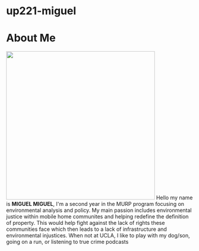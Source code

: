 # up221-miguel
# About Me
<img src="https://user-images.githubusercontent.com/122302678/212519580-09a45621-b821-44e8-bab6-25359b2b4390.jpeg" width="400">
Hello my name is <b>MIGUEL MIGUEL</b>, I'm a second year in the MURP program focusing on environmental analysis and policy. My main passion includes environmental justice within mobile home communites and helping redefine the definition of property. This would help fight against the lack of rights these communities face which then leads to a lack of infrastructure and environmental injustices. When not at UCLA, I like to play with my dog/son, going on a run, or listening to true crime podcasts

